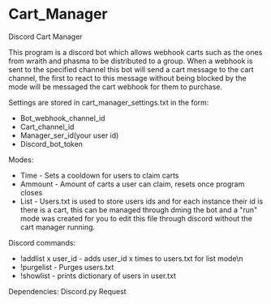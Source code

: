 # Cart_Manager
Discord Cart Manager

This program is a discord bot which allows webhook carts such as the ones from wraith and phasma to be distributed to a group. 
When a webhook is sent to the specified channel this bot will send a cart message to the cart channel, the first to react to this message without being blocked by the mode will be messaged the cart webhook for them to purchase.

Settings are stored in cart_manager_settings.txt in the form:
* Bot_webhook_channel_id
* Cart_channel_id
* Manager_ser_id(your user id)
* Discord_bot_token

Modes:
* Time - Sets a cooldown for users to claim carts
* Ammount - Amount of carts a user can claim, resets once program closes
* List - Users.txt is used to store users ids and for each instance their id is there is a cart, this can be managed through dming the bot   and a "run" mode was created for you to edit this file through discord without the cart manager running.

Discord commands:
* !addlist x user_id - adds user_id x times to users.txt for list mode\n
* !purgelist - Purges users.txt
* !showlist - prints dictionary of users in user.txt

Dependencies:
Discord.py
Request
